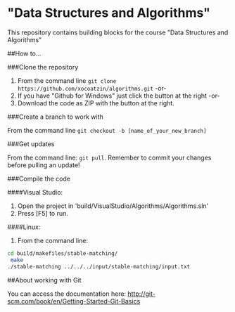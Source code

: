 "Data Structures and Algorithms"
==========

This repository contains building blocks for the course "Data Structures and Algorithms"

##How to...

###Clone the repository

1. From the command line `git clone https://github.com/xocoatzin/algorithms.git` -or-
2. If you have "Github for Windows" just click the button at the right -or-
3. Download the code as ZIP with the button at the right.
 
###Create a branch to work with

From the command line `git checkout -b [name_of_your_new_branch]`
 
###Get updates

From the command line: `git pull`. Remember to commit your changes before pulling an update!


###Compile the code

####Visual Studio:

1. Open the project in 'build/VisualStudio/Algorithms/Algorithms.sln'
2. Press [F5] to run.

####Linux:

1. From the command line:

```bash
cd build/makefiles/stable-matching/
 make
./stable-matching ../../../input/stable-matching/input.txt
```

##About working with Git

You can access the documentation here: http://git-scm.com/book/en/Getting-Started-Git-Basics
